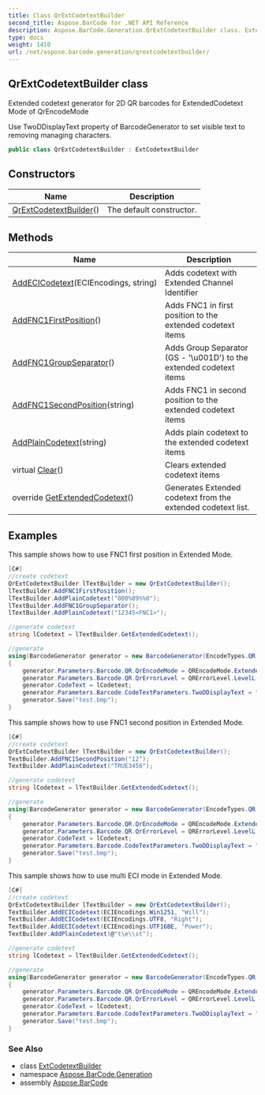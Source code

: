 ```yaml
---
title: Class QrExtCodetextBuilder
second_title: Aspose.BarCode for .NET API Reference
description: Aspose.BarCode.Generation.QrExtCodetextBuilder class. Extended codetext generator for 2D QR barcodes for ExtendedCodetext Mode of QrEncodeMode
type: docs
weight: 1410
url: /net/aspose.barcode.generation/qrextcodetextbuilder/
---
```

## QrExtCodetextBuilder class

Extended codetext generator for 2D QR barcodes for ExtendedCodetext Mode of QrEncodeMode

Use TwoDDisplayText property of BarcodeGenerator to set visible text to removing managing characters.

```csharp
public class QrExtCodetextBuilder : ExtCodetextBuilder
```

## Constructors

| Name | Description |
| --- | --- |
| [QrExtCodetextBuilder](qrextcodetextbuilder/)() | The default constructor. |

## Methods

| Name | Description |
| --- | --- |
| [AddECICodetext](../../aspose.barcode.generation/extcodetextbuilder/addecicodetext/)(ECIEncodings, string) | Adds codetext with Extended Channel Identifier |
| [AddFNC1FirstPosition](../../aspose.barcode.generation/qrextcodetextbuilder/addfnc1firstposition/)() | Adds FNC1 in first position to the extended codetext items |
| [AddFNC1GroupSeparator](../../aspose.barcode.generation/qrextcodetextbuilder/addfnc1groupseparator/)() | Adds Group Separator (GS - '\\u001D') to the extended codetext items |
| [AddFNC1SecondPosition](../../aspose.barcode.generation/qrextcodetextbuilder/addfnc1secondposition/)(string) | Adds FNC1 in second position to the extended codetext items |
| [AddPlainCodetext](../../aspose.barcode.generation/extcodetextbuilder/addplaincodetext/)(string) | Adds plain codetext to the extended codetext items |
| virtual [Clear](../../aspose.barcode.generation/extcodetextbuilder/clear/)() | Clears extended codetext items |
| override [GetExtendedCodetext](../../aspose.barcode.generation/qrextcodetextbuilder/getextendedcodetext/)() | Generates Extended codetext from the extended codetext list. |

## Examples

This sample shows how to use FNC1 first position in Extended Mode.

```csharp
[C#]
//create codetext
QrExtCodetextBuilder lTextBuilder = new QrExtCodetextBuilder();
lTextBuilder.AddFNC1FirstPosition();
lTextBuilder.AddPlainCodetext("000%89%%0");
lTextBuilder.AddFNC1GroupSeparator();
lTextBuilder.AddPlainCodetext("12345<FNC1>");

//generate codetext
string lCodetext = lTextBuilder.GetExtendedCodetext();

//generate
using(BarcodeGenerator generator = new BarcodeGenerator(EncodeTypes.QR))
{
    generator.Parameters.Barcode.QR.QrEncodeMode = QREncodeMode.ExtendedCodetext;
    generator.Parameters.Barcode.QR.QrErrorLevel = QRErrorLevel.LevelL;
	generator.CodeText = lCodetext;
    generator.Parameters.Barcode.CodeTextParameters.TwoDDisplayText = "My Text";
	generator.Save("test.bmp");
}
```

This sample shows how to use FNC1 second position in Extended Mode.

```csharp
[C#]
//create codetext
QrExtCodetextBuilder lTextBuilder = new QrExtCodetextBuilder();
TextBuilder.AddFNC1SecondPosition("12");
TextBuilder.AddPlainCodetext("TRUE3456"); 

//generate codetext
string lCodetext = lTextBuilder.GetExtendedCodetext();

//generate
using(BarcodeGenerator generator = new BarcodeGenerator(EncodeTypes.QR))
{
    generator.Parameters.Barcode.QR.QrEncodeMode = QREncodeMode.ExtendedCodetext;
    generator.Parameters.Barcode.QR.QrErrorLevel = QRErrorLevel.LevelL;
	generator.CodeText = lCodetext;
    generator.Parameters.Barcode.CodeTextParameters.TwoDDisplayText = "My Text";
	generator.Save("test.bmp");
}
```

This sample shows how to use multi ECI mode in Extended Mode.

```csharp
[C#]
//create codetext
QrExtCodetextBuilder lTextBuilder = new QrExtCodetextBuilder();
TextBuilder.AddECICodetext(ECIEncodings.Win1251, "Will");
TextBuilder.AddECICodetext(ECIEncodings.UTF8, "Right");
TextBuilder.AddECICodetext(ECIEncodings.UTF16BE, "Power");
TextBuilder.AddPlainCodetext(@"t\e\\st");   

//generate codetext
string lCodetext = lTextBuilder.GetExtendedCodetext();

//generate
using(BarcodeGenerator generator = new BarcodeGenerator(EncodeTypes.QR))
{
    generator.Parameters.Barcode.QR.QrEncodeMode = QREncodeMode.ExtendedCodetext;
    generator.Parameters.Barcode.QR.QrErrorLevel = QRErrorLevel.LevelL;
	generator.CodeText = lCodetext;
    generator.Parameters.Barcode.CodeTextParameters.TwoDDisplayText = "My Text";
	generator.Save("test.bmp");
}
```

### See Also

* class [ExtCodetextBuilder](../extcodetextbuilder/)
* namespace [Aspose.BarCode.Generation](../../aspose.barcode.generation/)
* assembly [Aspose.BarCode](../../)


